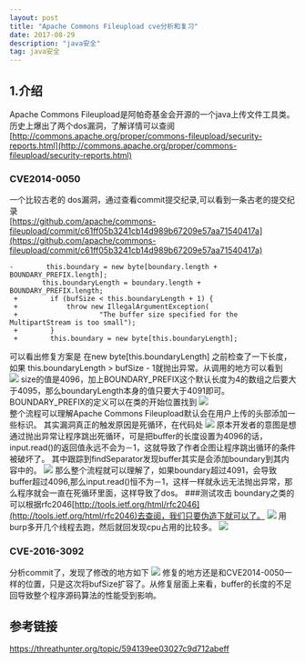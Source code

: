 ```yaml
---
layout: post  
title: "Apache Commons Fileupload cve分析和复习"  
date: 2017-08-29
description: "java安全"  
tag: java安全
---
```


##  1.介绍
Apache Commons Fileupload是阿帕奇基金会开源的一个java上传文件工具类。历史上爆出了两个dos漏洞，了解详情可以查阅[http://commons.apache.org/proper/commons-fileupload/security-reports.html](http://commons.apache.org/proper/commons-fileupload/security-reports.html)
### CVE2014-0050  
一个比较古老的 dos漏洞，通过查看commit提交纪录,可以看到一条古老的提交纪录  
[https://github.com/apache/commons-fileupload/commit/c61ff05b3241cb14d989b67209e57aa71540417a](https://github.com/apache/commons-fileupload/commit/c61ff05b3241cb14d989b67209e57aa71540417a)
```  
-        this.boundary = new byte[boundary.length + BOUNDARY_PREFIX.length];  
        this.boundaryLength = boundary.length + BOUNDARY_PREFIX.length;
 +        if (bufSize < this.boundaryLength + 1) {
 +            throw new IllegalArgumentException(
 +                    "The buffer size specified for the MultipartStream is too small");
 +        }
 +        this.boundary = new byte[this.boundaryLength];
```
可以看出修复方案是 在new byte[this.boundaryLength] 之前检查了一下长度，如果 this.boundaryLength > bufSize - 1就抛出异常。从调用的地方可以看到  
![](http://pic.findbugs.top/17-8-29/66931659.jpg)
size的值是4096，加上BOUNDARY_PREFIX这个默认长度为4的数组之后要大于4095，那么boundaryLength本身的值只要大于4091即可。BOUNDARY_PREFIX的定义可以在类的开始位置找到
![](http://pic.findbugs.top/17-8-29/39972941.jpg)  
整个流程可以理解Apache Commons Fileupload默认会在用户上传的头部添加一些标识。
其实漏洞真正的触发原因是死循环，在代码处
![](http://pic.findbugs.top/17-8-29/77083798.jpg)
原本开发者的意图是想通过抛出异常让程序跳出死循环，可是把buffer的长度设置为4096的话，input.read()的返回值永远不会为－1，这就导致了作者企图让程序跳出循环的条件被破坏了。
其中跟踪到findSeparator发现buffer其实是会添加boundary到其内容中的。
![](http://pic.findbugs.top/17-8-30/2263169.jpg)
那么整个流程就可以理解了，如果boundary超过4091，会导致buffer超过4096,那么input.read()恒不为－1，这样一样就永远无法抛出异常，那么程序就会一直在死循环里面，这样导致了dos。
###测试攻击
boundary之类的可以根据rfc2046[http://tools.ietf.org/html/rfc2046](http://tools.ietf.org/html/rfc2046)去查阅，我们只要伪造下就可以了。
![](http://pic.findbugs.top/17-8-30/43324866.jpg)
用burp多开几个线程去跑，然后就回发现cpu占用的比较多。
![](http://pic.findbugs.top/17-8-30/25105076.jpg)

### CVE-2016-3092  
分析commit了，发现了修改的地方如下
![](http://pic.findbugs.top/17-8-30/59279019.jpg)
修复的地方还是和CVE2014-0050一样的位置，只是这次将bufSize扩容了。从修复层面上来看，buffer的长度的不足回导致整个程序源码算法的性能受到影响。


## 参考链接
https://threathunter.org/topic/594139ee03027c9d712abeff
